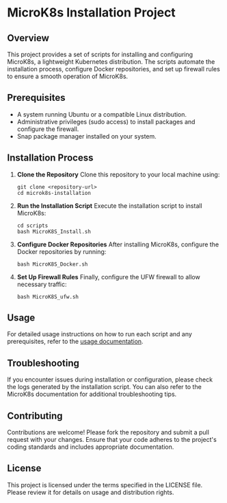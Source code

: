 # MicroK8s Installation Project

## Overview
This project provides a set of scripts for installing and configuring MicroK8s, a lightweight Kubernetes distribution. The scripts automate the installation process, configure Docker repositories, and set up firewall rules to ensure a smooth operation of MicroK8s.

## Prerequisites
- A system running Ubuntu or a compatible Linux distribution.
- Administrative privileges (sudo access) to install packages and configure the firewall.
- Snap package manager installed on your system.

## Installation Process
1. **Clone the Repository**
   Clone this repository to your local machine using:
   ```
   git clone <repository-url>
   cd microk8s-installation
   ```

2. **Run the Installation Script**
   Execute the installation script to install MicroK8s:
   ```
   cd scripts
   bash MicroK8S_Install.sh
   ```

3. **Configure Docker Repositories**
   After installing MicroK8s, configure the Docker repositories by running:
   ```
   bash MicroK8S_Docker.sh
   ```

4. **Set Up Firewall Rules**
   Finally, configure the UFW firewall to allow necessary traffic:
   ```
   bash MicroK8S_ufw.sh
   ```

## Usage
For detailed usage instructions on how to run each script and any prerequisites, refer to the [usage documentation](docs/usage.md).

## Troubleshooting
If you encounter issues during installation or configuration, please check the logs generated by the installation script. You can also refer to the MicroK8s documentation for additional troubleshooting tips.

## Contributing
Contributions are welcome! Please fork the repository and submit a pull request with your changes. Ensure that your code adheres to the project's coding standards and includes appropriate documentation.

## License
This project is licensed under the terms specified in the LICENSE file. Please review it for details on usage and distribution rights.